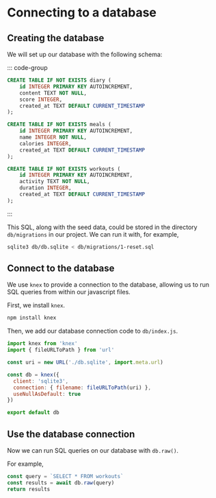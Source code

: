 # Connecting to a database

## Creating the database

We will set up our database with the following schema:

::: code-group

```sql [diary]
CREATE TABLE IF NOT EXISTS diary (
    id INTEGER PRIMARY KEY AUTOINCREMENT,
    content TEXT NOT NULL,
    score INTEGER,
    created_at TEXT DEFAULT CURRENT_TIMESTAMP
);
```

```sql [meals]
CREATE TABLE IF NOT EXISTS meals (
    id INTEGER PRIMARY KEY AUTOINCREMENT,
    name INTEGER NOT NULL,
    calories INTEGER,
    created_at TEXT DEFAULT CURRENT_TIMESTAMP
);
```

```sql [workouts]
CREATE TABLE IF NOT EXISTS workouts (
    id INTEGER PRIMARY KEY AUTOINCREMENT,
    activity TEXT NOT NULL,
    duration INTEGER,
    created_at TEXT DEFAULT CURRENT_TIMESTAMP
);
```

:::

This SQL, along with the seed data, could be stored in the directory
`db/migrations` in our project. We can run it with, for example,

```bash
sqlite3 db/db.sqlite < db/migrations/1-reset.sql
```

## Connect to the database

We use `knex` to provide a connection to the database, allowing us to run SQL
queries from within our javascript files.

First, we install `knex`.

```bash
npm install knex
```

Then, we add our database connection code to `db/index.js`.

```js
import knex from 'knex'
import { fileURLToPath } from 'url'

const uri = new URL('./db.sqlite', import.meta.url)

const db = knex({
  client: 'sqlite3',
  connection: { filename: fileURLToPath(uri) },
  useNullAsDefault: true
})

export default db
```

## Use the database connection

Now we can run SQL queries on our database with `db.raw()`.

For example,

```js
const query = `SELECT * FROM workouts`
const results = await db.raw(query)
return results
```
